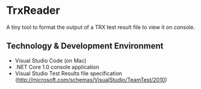 # TrxReader
A tiny tool to format the output of a TRX test result file to view it on console.

## Technology & Development Environment

* Visual Studio Code (on Mac)
* .NET Core 1.0 console application
* Visual Studio Test Results file specification (http://microsoft.com/schemas/VisualStudio/TeamTest/2010)
